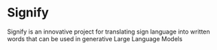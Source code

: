 # Signify

Signify is an innovative project for translating sign language into written words that can be used in generative Large Language Models
